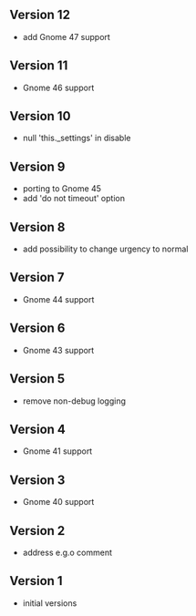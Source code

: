 ## Version 12
 * add Gnome 47 support
## Version 11
 * Gnome 46 support
## Version 10
 * null 'this._settings' in disable
## Version 9
 * porting to Gnome 45
 * add 'do not timeout' option
## Version 8
 * add possibility to change urgency to normal
## Version 7
 * Gnome 44 support
## Version 6
 * Gnome 43 support
## Version 5
 * remove non-debug logging
## Version 4
 * Gnome 41 support
## Version 3
 * Gnome 40 support
## Version 2
 * address e.g.o comment
## Version 1
 * initial versions
